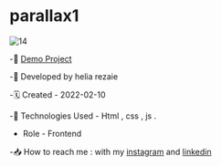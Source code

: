 # parallax1

![14](https://github.com/user-attachments/assets/2b72a1e2-23e3-4a7d-9f92-769ae84e085c)

-🔗 [Demo Project](https://helia-rz79.github.io/parallax1/)

-🙍 Developed by helia rezaie

-🗓️ Created - 2022-02-10

-📱 Technologies Used - Html , css , js .

- Role - Frontend

-📥 How to reach me : with my [instagram](https://www.instagram.com/helia.web) and [linkedin](https://www.linkedin.com/in/helia-rezaie-web)
